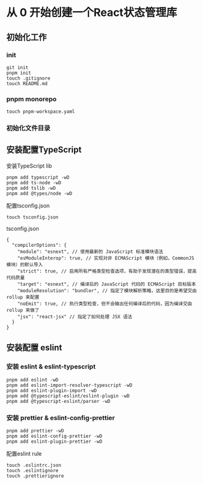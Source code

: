 # 从 0 开始创建一个React状态管理库
## 初始化工作

### init
```shell
git init
pnpm init
touch .gitignore
touch README.md
```

### pnpm monorepo
```shell
touch pnpm-workspace.yaml
``` 

### 初始化文件目录

## 安装配置TypeScript
安装TypeScript lib
```shell
pnpm add typescript -wD
pnpm add ts-node -wD
pnpm add tslib -wD
pnpm add @types/node -wD
```

配置tsconfig.json
```shell
touch tsconfig.json
```

tsconfig.json
```json5
{
  "compilerOptions": {
    "module": "esnext", // 使用最新的 JavaScript 标准模块语法
    "esModuleInterop": true, // 实现对非 ECMAScript 模块（例如，CommonJS 模块）的默认导入
    "strict": true, // 启用所有严格类型检查选项，有助于发现潜在的类型错误，提高代码质量
    "target": "esnext", // 编译后的 JavaScript 代码的 ECMAScript 目标版本
    "moduleResolution": "bundler", // 指定了模块解析策略，这里目的是希望交由 rollup 来配置
    "noEmit": true, // 执行类型检查，但不会输出任何编译后的代码，因为编译交由 rollup 来做了
    "jsx": "react-jsx" // 指定了如何处理 JSX 语法
  }
}
```

## 安装配置 eslint
### 安装 eslint & eslint-typescript
```shell
pnpm add eslint -wD 
pnpm add eslint-import-resolver-typescript -wD 
pnpm add eslint-plugin-import -wD
pnpm add @typescript-eslint/eslint-plugin -wD
pnpm add @typescript-eslint/parser -wD
```

### 安装 prettier & eslint-config-prettier
```shell
pnpm add prettier -wD
pnpm add eslint-config-prettier -wD
pnpm add eslint-plugin-prettier -wD
```

配置eslint rule
```shell
touch .eslintrc.json
touch .eslintignore
touch .prettierignore
```
